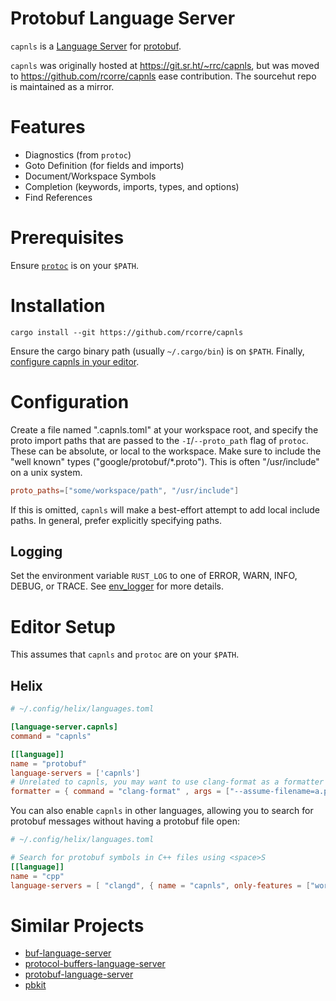 # Protobuf Language Server

`capnls` is a [Language Server](https://microsoft.github.io/language-server-protocol/) for [protobuf](https://protobuf.dev/).

`capnls` was originally hosted at https://git.sr.ht/~rrc/capnls, but was moved to https://github.com/rcorre/capnls ease contribution.
The sourcehut repo is maintained as a mirror.

# Features

- Diagnostics (from `protoc`)
- Goto Definition (for fields and imports)
- Document/Workspace Symbols
- Completion (keywords, imports, types, and options)
- Find References

# Prerequisites

Ensure [`protoc`](https://github.com/protocolbuffers/protobuf#protobuf-compiler-installation) is on your `$PATH`.

# Installation

```
cargo install --git https://github.com/rcorre/capnls
```

Ensure the cargo binary path (usually `~/.cargo/bin`) is on `$PATH`.
Finally, [configure capnls in your editor](#editor-setup).

# Configuration

Create a file named ".capnls.toml" at your workspace root, and specify the proto import paths that are passed to the `-I`/`--proto_path` flag of `protoc`.
These can be absolute, or local to the workspace.
Make sure to include the "well known" types ("google/protobuf/*.proto").
This is often "/usr/include" on a unix system.

```toml
proto_paths=["some/workspace/path", "/usr/include"]
```

If this is omitted, `capnls` will make a best-effort attempt to add local include paths.
In general, prefer explicitly specifying paths.

## Logging

Set the environment variable `RUST_LOG` to one of ERROR, WARN, INFO, DEBUG, or TRACE.
See [env_logger](https://docs.rs/env_logger/latest/env_logger/#enabling-logging) for more details.

# Editor Setup

This assumes that `capnls` and `protoc` are on your `$PATH`.

## Helix

```toml
# ~/.config/helix/languages.toml

[language-server.capnls]
command = "capnls"

[[language]]
name = "protobuf"
language-servers = ['capnls']
# Unrelated to capnls, you may want to use clang-format as a formatter
formatter = { command = "clang-format" , args = ["--assume-filename=a.proto"]}
```

You can also enable `capnls` in other languages, allowing you to search for protobuf messages without having a protobuf file open:

```toml
# ~/.config/helix/languages.toml

# Search for protobuf symbols in C++ files using <space>S
[[language]]
name = "cpp"
language-servers = [ "clangd", { name = "capnls", only-features = ["workspace-symbols"] } ]
```

# Similar Projects

- [buf-language-server](https://github.com/bufbuild/buf-language-server)
- [protocol-buffers-language-server](https://github.com/micnncim/protocol-buffers-language-server)
- [protobuf-language-server](https://github.com/lasorda/protobuf-language-server)
- [pbkit](https://github.com/pbkit/pbkit)
